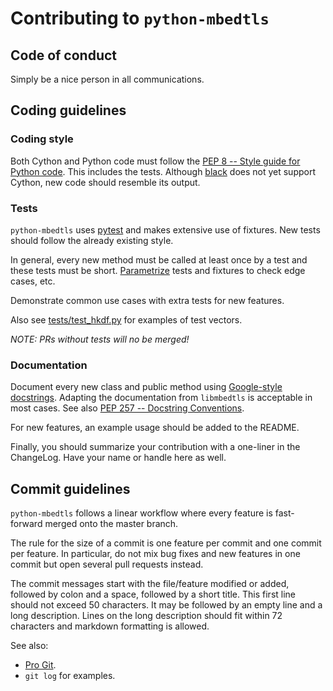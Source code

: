 
# Contributing to `python-mbedtls`

## Code of conduct

Simply be a nice person in all communications.


## Coding guidelines

### Coding style

Both Cython and Python code must follow the [PEP 8 -- Style guide for
Python code](https://www.python.org/dev/peps/pep-0008/).  This includes
the tests.  Although [black](https://github.com/ambv/black) does not yet
support Cython, new code should resemble its output.

### Tests

`python-mbedtls` uses [pytest](https://docs.pytest.org/en/latest/) and
makes extensive use of fixtures.  New tests should follow the already
existing style.

In general, every new method must be called at least once by a test and
these tests must be short.
[Parametrize](https://docs.pytest.org/en/latest/parametrize.html) tests
and fixtures to check edge cases, etc.

Demonstrate common use cases with extra tests for new features.

Also see [tests/test_hkdf.py](tests/test_hkdf.py) for examples
of test vectors.

*NOTE: PRs without tests will no be merged!*

### Documentation

Document every new class and public method using [Google-style
docstrings](https://sphinxcontrib-napoleon.readthedocs.io/en/latest/).
Adapting the documentation from `libmbedtls` is acceptable in most
cases.  See also [PEP 257 -- Docstring
Conventions](https://www.python.org/dev/peps/pep-0257/).

For new features, an example usage should be added to the README.

Finally, you should summarize your contribution with a one-liner in the
ChangeLog.  Have your name or handle here as well.

## Commit guidelines

`python-mbedtls` follows a linear workflow where every feature is
fast-forward merged onto the master branch.

The rule for the size of a commit is one feature per commit and one
commit per feature.  In particular, do not mix bug fixes and new
features in one commit but open several pull requests instead.

The commit messages start with the file/feature modified or added,
followed by colon and a space, followed by a short title.  This first
line should not exceed 50 characters.  It may be followed by an empty
line and a long description.  Lines on the long description should fit
within 72 characters and markdown formatting is allowed.

See also:
 * [Pro Git](https://git-scm.com/book/en/v2).
 * `git log` for examples.
